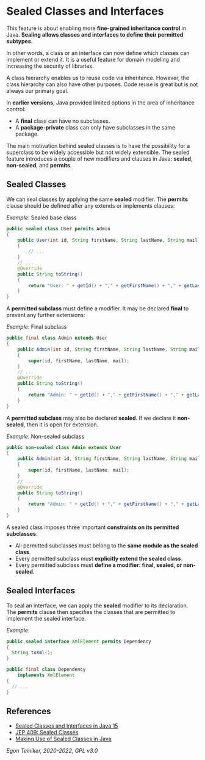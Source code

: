 # Sealed Classes and Interfaces

This feature is about enabling more **fine-grained inheritance control** in Java. 
**Sealing allows classes and interfaces to define their permitted subtypes**.

In other words, a class or an interface can now define which classes can implement or extend it. 
It is a useful feature for domain modeling and increasing the security of libraries.

A class hierarchy enables us to reuse code via inheritance. 
However, the class hierarchy can also have other purposes. 
Code reuse is great but is not always our primary goal.

In **earlier versions**, Java provided limited options in the area of inheritance control:
* A **final** class can have no subclasses.
* A **package-private** class can only have subclasses in the same package.

The main motivation behind sealed classes is to have the possibility for a superclass to be widely accessible 
but not widely extensible. The sealed feature introduces a couple of new modifiers and clauses in Java: 
**sealed**, **non-sealed**, and **permits**.

## Sealed Classes
We can seal classes by applying the same **sealed** modifier. 
The **permits** clause should be defined after any extends or implements clauses:

_Example_: Sealed base class 
```Java
public sealed class User permits Admin
{
    public User(int id, String firstName, String lastName, String mail) 
    {
        // ...
    }
    // ...
    @Override
    public String toString() 
    {
        return "User: " + getId() + "," + getFirstName() + "," + getLastName() + "," + getMail();
    }
}
```

A **permitted subclass** must define a modifier. It may be declared **final** to prevent any further extensions:

_Example_: Final subclass
```Java
public final class Admin extends User
{
    public Admin(int id, String firstName, String lastName, String mail)
    {
        super(id, firstName, lastName, mail);
    }
    // ...
    @Override
    public String toString()    
    {
        return "Admin: " + getId() + "," + getFirstName() + "," + getLastName() + "," + getMail();
    }
}
```

A **permitted subclass** may also be declared **sealed**. 
If we declare it **non-sealed**, then it is open for extension.

_Example_: Non-sealed subclass
```Java
public non-sealed class Admin extends User
{
    public Admin(int id, String firstName, String lastName, String mail)
    {
        super(id, firstName, lastName, mail);
    }
    // ...
    @Override
    public String toString()    
    {
        return "Admin: " + getId() + "," + getFirstName() + "," + getLastName() + "," + getMail();
    }
}
```

A sealed class imposes three important **constraints on its permitted subclasses**:
* All permitted subclasses must belong to the **same module as the sealed class**.
* Every permitted subclass must **explicitly extend the sealed class**.
* Every permitted subclass must **define a modifier: final, sealed, or non-sealed**.

## Sealed Interfaces
  To seal an interface, we can apply the **sealed** modifier to its declaration. 
  The **permits** clause then specifies the classes that are permitted to implement the sealed interface.

_Example_:
```Java
public sealed interface XmlElement permits Dependency
{
  String toXml();
}
```

```Java
public final class Dependency
    implements XmlElement 
{
  // ...
}
```


## References
* [Sealed Classes and Interfaces in Java 15](https://www.baeldung.com/java-sealed-classes-interfaces)
* [JEP 409: Sealed Classes](https://openjdk.java.net/jeps/409)
* [Making Use of Sealed Classes in Java](https://youtu.be/Xkh5sa3vjTE)

*Egon Teiniker, 2020-2022, GPL v3.0* 
